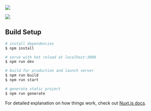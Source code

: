 ![](https://designo-jvm.vercel.app/_nuxt/img/logo-dark.73cd68b.png)

![](https://res.cloudinary.com/dz209s6jk/image/upload/v1602776662/Challenges/blitjo9cbnmtbaybeiys.jpg)

## Build Setup

```bash
# install dependencies
$ npm install

# serve with hot reload at localhost:3000
$ npm run dev

# build for production and launch server
$ npm run build
$ npm run start

# generate static project
$ npm run generate
```

For detailed explanation on how things work, check out [Nuxt.js docs](https://nuxtjs.org).
